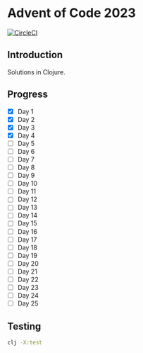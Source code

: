 # Advent of Code 2023

[![CircleCI](https://dl.circleci.com/status-badge/img/gh/camdez/aoc-2023/tree/master.svg?style=svg)](https://dl.circleci.com/status-badge/redirect/gh/camdez/aoc-2023/tree/master)

## Introduction

Solutions in Clojure.

## Progress

- [x] Day 1
- [x] Day 2
- [x] Day 3
- [x] Day 4
- [ ] Day 5
- [ ] Day 6
- [ ] Day 7
- [ ] Day 8
- [ ] Day 9
- [ ] Day 10
- [ ] Day 11
- [ ] Day 12
- [ ] Day 13
- [ ] Day 14
- [ ] Day 15
- [ ] Day 16
- [ ] Day 17
- [ ] Day 18
- [ ] Day 19
- [ ] Day 20
- [ ] Day 21
- [ ] Day 22
- [ ] Day 23
- [ ] Day 24
- [ ] Day 25

## Testing

```sh
clj -X:test
```
